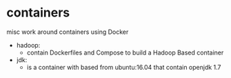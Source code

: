 # containers
misc work around containers using Docker

* hadoop:
  - contain Dockerfiles and Compose to build a Hadoop Based container
* jdk:
  - is a container with based from ubuntu:16.04 that contain openjdk 1.7

